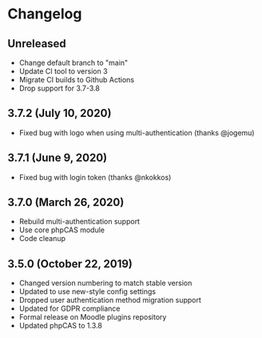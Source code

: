 # Changelog

## Unreleased

- Change default branch to "main"
- Update CI tool to version 3
- Migrate CI builds to Github Actions
- Drop support for 3.7-3.8

## 3.7.2 (July 10, 2020)

- Fixed bug with logo when using multi-authentication (thanks @jogemu)

## 3.7.1 (June 9, 2020)

- Fixed bug with login token (thanks @nkokkos)

## 3.7.0 (March 26, 2020)

- Rebuild multi-authentication support
- Use core phpCAS module
- Code cleanup

## 3.5.0 (October 22, 2019)

- Changed version numbering to match stable version
- Updated to use new-style config settings
- Dropped user authentication method migration support
- Updated for GDPR compliance
- Formal release on Moodle plugins repository
- Updated phpCAS to 1.3.8
